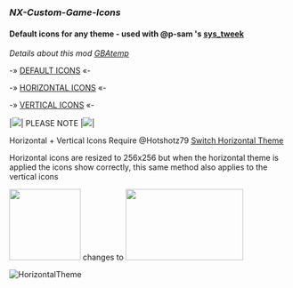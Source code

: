 
### *NX-Custom-Game-Icons* ###
#### Default icons for any theme - used with @p-sam 's [sys_tweek](https://github.com/p-sam/switch-sys-tweak) ####
_Details about this mod [GBAtemp](https://gbatemp.net/threads/custom-game-icons-tutorial-and-sharing-hub-no-forwarders.574675/)_

-» [DEFAULT ICONS](https://github.com/sodasoba1/NX-Custom-Game-Icons-Horizontal/tree/main/Default) «-

-» [HORIZONTAL ICONS](https://github.com/sodasoba1/NX-Custom-Game-Icons-Horizontal/tree/main/Horizontal) «-

-» [VERTICAL ICONS](https://github.com/sodasoba1/NSW-Custom-Game-Icons/tree/main/Vertical) «-

|![](https://placehold.it/200x10/ff6600/000?text=+)| PLEASE NOTE |![](https://placehold.it/200x10/ff6600/000?text=+)|

Horizontal + Vertical Icons Require @Hotshotz79 [Switch Horizontal Theme](https://github.com/hotshotz79/NX-Custom-Game-Icons)

Horizontal icons are resized to 256x256 but when the horizontal theme is applied the icons show correctly, this same method also applies to the vertical icons

<img src="https://github.com/sodasoba1/NX-Custom-Game-Icons-Horizontal/raw/main/Horizontal/C/cuphead-icon003-%5B0100A5C00D162000%5D.jpg" width="128" height="128"> changes to <img src="https://github.com/sodasoba1/NX-Custom-Game-Icons-Horizontal/raw/main/Horizontal/C/cuphead-icon003-%5B0100A5C00D162000%5D.jpg" height="128" width="211">

![HorizontalTheme](https://github.com/sodasoba1/NX-Custom-Game-Icons-Horizontal/raw/main/VL8e.jpg)
